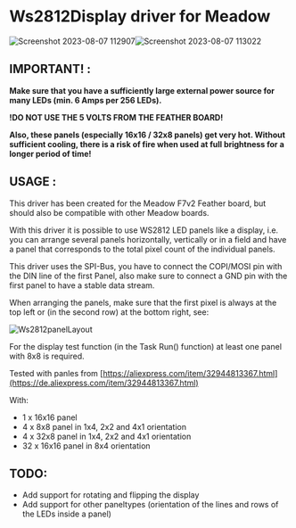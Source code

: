 # Ws2812Display driver for Meadow

![Screenshot 2023-08-07 112907](https://github.com/UeberDaniel/Meadow-Ws2812Display-Driver/assets/10797624/b8f535aa-3b42-4ee1-afab-a1b46d67cf3a)![Screenshot 2023-08-07 113022](https://github.com/UeberDaniel/Meadow-Ws2812Display-Driver/assets/10797624/05bff9a8-2bd7-4799-98f2-fc7dfc162d9b)


## IMPORTANT! :
**Make sure that you have a sufficiently large external power source for many LEDs (min. 6 Amps per 256 LEDs).**

**!DO NOT USE THE 5 VOLTS FROM THE FEATHER BOARD!**

**Also, these panels (especially 16x16 / 32x8 panels) get very hot. Without sufficient cooling, there is a risk of fire when used at full brightness for a longer period of time!**

## USAGE :
This driver has been created for the Meadow F7v2 Feather board, but should also be compatible with other Meadow boards.

With this driver it is possible to use WS2812 LED panels like a display, i.e. you can arrange several panels horizontally, vertically or in a field and have a panel that corresponds to the total pixel count of the individual panels.

This driver uses the SPI-Bus, you have to connect the COPI/MOSI pin with the DIN line of the first Panel, also make sure to connect a GND pin with the first panel to have a stable data stream.

When arranging the panels, make sure that the first pixel is always at the top left or (in the second row) at the bottom right, see:

![Ws2812panelLayout](https://github.com/UeberDaniel/Ws2812Display/assets/10797624/9f29494c-bb41-466c-b7ae-f0bfbcaa9b17)

For the display test function (in the Task Run() function) at least one panel with 8x8 is required.

Tested with panles from [https://aliexpress.com/item/32944813367.html](https://de.aliexpress.com/item/32944813367.html)

With:
* 1 x 16x16 panel
* 4 x 8x8 panel in 1x4, 2x2 and 4x1 orientation
* 4 x 32x8 panel in 1x4, 2x2 and 4x1 orientation
* 32 x 16x16 panel in 8x4 orientation


## TODO:
* Add support for rotating and flipping the display
* Add support for other paneltypes (orientation of the lines and rows of the LEDs inside a panel)
